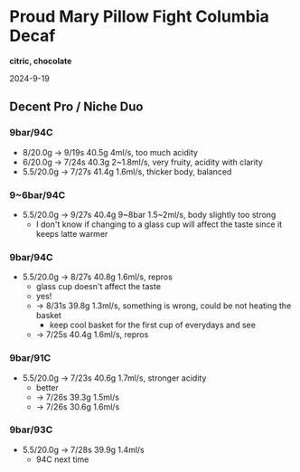 # Proud Mary Pillow Fight Columbia Decaf

**citric, chocolate**

2024-9-19

## Decent Pro / Niche Duo

### 9bar/94C

- 8/20.0g -> 9/19s 40.5g 4ml/s, too much acidity
- 6/20.0g -> 7/24s 40.3g 2~1.8ml/s, very fruity, acidity with clarity
- 5.5/20.0g -> 7/27s 41.4g 1.6ml/s, thicker body, balanced

### 9~6bar/94C

- 5.5/20.0g -> 9/27s 40.4g 9\~8bar 1.5\~2ml/s, body slightly too strong
  - I don't know if changing to a glass cup will affect the taste since it keeps latte warmer

### 9bar/94C

- 5.5/20.0g -> 8/27s 40.8g 1.6ml/s, repros
  - glass cup doesn't affect the taste
  - yes!
  - -> 8/31s 39.8g 1.3ml/s, something is wrong, could be not heating the basket
    - keep cool basket for the first cup of everydays and see
  - -> 7/25s 40.4g 1.6ml/s, repros

### 9bar/91C

- 5.5/20.0g -> 7/23s 40.6g 1.7ml/s, stronger acidity
  - better
  - -> 7/26s 39.3g 1.5ml/s
  - -> 7/26s 30.6g 1.6ml/s

### 9bar/93C

- 5.5/20.0g -> 7/28s 39.9g 1.4ml/s
  - 94C next time

